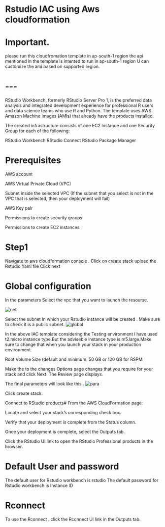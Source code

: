 # Rstudio IAC using Aws cloudformation

# Important.
 please run this cloudfromation template in ap-south-1 region the api mentioned in the template is intented to run in ap-south-1 region U can customize the ami based on supported region. 
# ---
RStudio Workbench, formerly RStudio Server Pro 1, is the preferred data analysis and integrated development experience for professional R users and data science teams who use R and Python.
The template uses AWS Amazon Machine Images (AMIs) that already have the products installed.

The created infrastructure consists of one EC2 Instance and one Security Group for each of the following:

RStudio Workbench
RStudio Connect
RStudio Package Manager

# Prerequisites
AWS account 

AWS Virtual Private Cloud (VPC)

Subnet inside the selected VPC (If the subnet that you select is not in the VPC that is selected, then your deployment will fail)

AWS Key pair

Permissions to create security groups

Permissions to create EC2 instances

# Step1
Navigate to aws cloudformation console .
Click on create stack 
upload the Rstudio Yaml file 
Click next
# Global configuration
In the parameters Select the vpc that you want to launch the resourse.

![net](https://user-images.githubusercontent.com/96655654/175560807-e0bf9a43-d23d-41b3-ba48-45fd00aa9981.png)


Select the subnet In which your Rstudio instance will be created . Make sure to check it is a public subnet.
![global](https://user-images.githubusercontent.com/96655654/175560879-bd085bad-39a3-4711-8a79-73c4090b66ba.png)


In the above IAC template considering the Testing environment I have used t2.micro instance type.But the adviseble instance type is m5.large.Make sure to change that when you launch your stack in your production environment.


Root Volume Size (default and minimum: 50 GB or 120 GB for RSPM

Make the to the changes Options page changes that you require for your stack and click Next. The Review page displays.

The final parameters will look like this .
![para](https://user-images.githubusercontent.com/96655654/175561147-5ea454d9-ff89-4b15-a06d-20c0ebe44ce8.png)

Click create stack.

Connect to RStudio products#
From the AWS CloudFormation page:

Locate and select your stack’s corresponding check box.

Verify that your deployment is complete from the Status column.

Once your deployment is complete, select the Outputs tab.

Click the RStudio UI link to open the RStudio Professional products in the browser.

# Default User and password
The default user for Rstudio workbench is rstudio
The default password for Rstudio workbench is Instance ID
# Rconnect
To use the Rconnect . click the Rconnect UI link in the Outputs tab.
